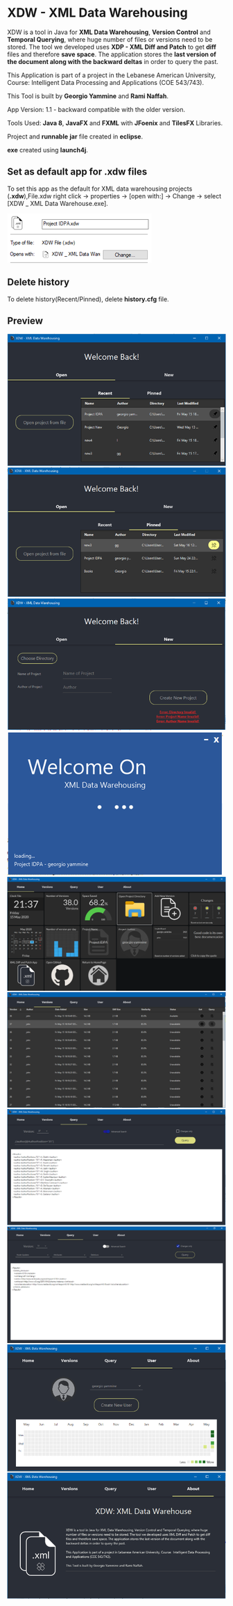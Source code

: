 # XDW - XML Data Warehousing

XDW is a tool in Java for **XML Data Warehousing**, **Version Control** and **Temporal Querying**, where huge number of files or versions need to be stored. The tool we developed uses **XDP - XML Diff and Patch** to get **diff** files and therefore **save space**. The application stores the **last version of the document along with the backward deltas** in order to query the past.

This Application is part of a project in the Lebanese American University, Course:  Intelligent Data Processing and Applications (COE 543/743).

This Tool is built by **Georgio Yammine** and **Rami Naffah**.

App Version: 1.1 - backward compatible with the older version.

Tools Used: **Java 8**, **JavaFX** and **FXML** with **JFoenix** and **TilesFX** Libraries.

Project and **runnable** **jar** file created in **eclipse**.

**exe** created using **launch4j**.

## Set as default app for .xdw files
To set this app as the default for XML data warehousing projects (**.xdw**),File.xdw right click -> properties -> [open with:] -> Change -> select [XDW _ XML Data Warehouse.exe]. 

![Default App](/images/DefaultApp.png)

## Delete history
To delete history(Recent/Pinned), delete **history.cfg** file.

## Preview
![Welcome Screen](/images/welcomeOpen.png)
![Welcome Screen Pinned](/images/welcomeOpenP.png)
![Welcome New](/images/welcomeNew.png)
![Loading Screen](/images/loading.png)
![Home Screen](/images/Home.png)
![Versions Screen](/images/Versions.png)
![QueryA Screen](/images/QueryA.png)
![QueryC Screen](/images/QueryC.PNG)
![User Screen](/images/User.png)
![About Screen](/images/About.png)

